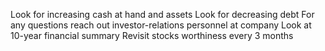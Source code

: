 Look for increasing cash at hand and assets
Look for decreasing debt
For any questions reach out investor-relations personnel at company
Look at 10-year financial summary
Revisit stocks worthiness every 3 months